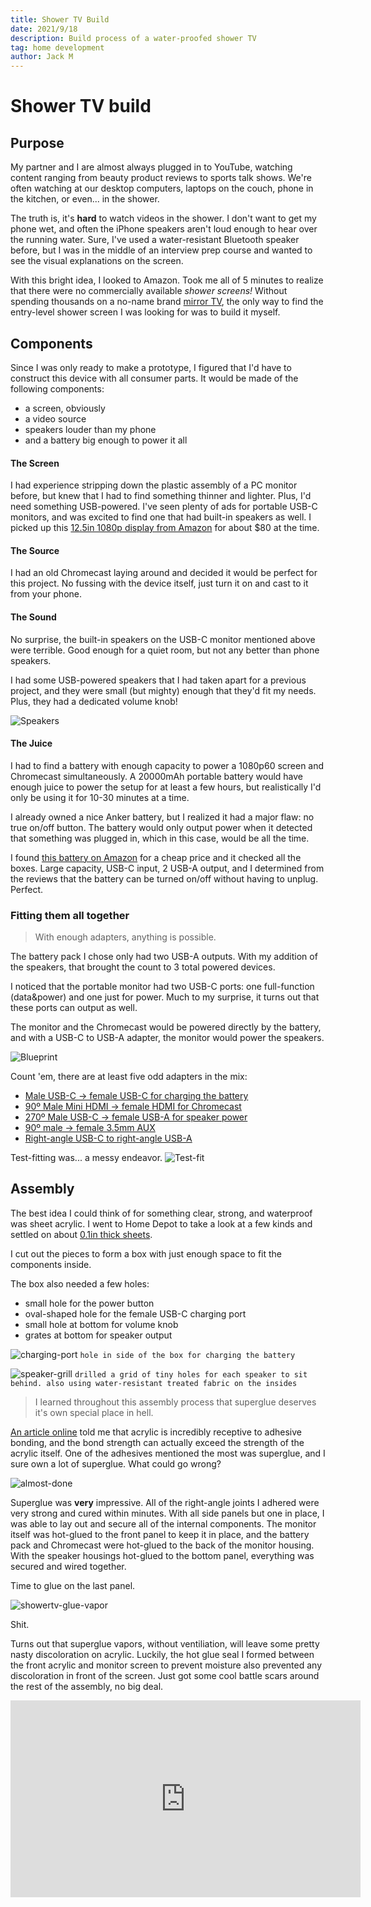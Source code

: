 ```yaml
---
title: Shower TV Build
date: 2021/9/18
description: Build process of a water-proofed shower TV
tag: home development
author: Jack M
---
```


# Shower TV build

## Purpose

My partner and I are almost always plugged in to YouTube, watching content ranging from beauty product reviews to sports talk shows. We're often watching at our desktop computers, laptops on the couch, phone in the kitchen, or even... in the shower. 

The truth is, it's **hard** to watch videos in the shower. I don't want to get my phone wet, and often the iPhone speakers aren't loud enough to hear over the running water. Sure, I've used a water-resistant Bluetooth speaker before, but I was in the middle of an interview prep course and wanted to see the visual explanations on the screen. 

With this bright idea, I looked to Amazon. Took me all of 5 minutes to realize that there were no commercially available _shower screens!_ Without spending thousands on a no-name brand [mirror TV](https://www.amazon.com/Haocrown-Waterproof-Television-Bluetooth-Touchscreen/dp/B08D3NYPFZ/ref=sr_1_13?keywords=shower+tv&qid=1642804348&sr=8-13), the only way to find the entry-level shower screen I was looking for was to build it myself.

## Components

Since I was only ready to make a prototype, I figured that I'd have to construct this device with all consumer parts. It would be made of the following components:

- a screen, obviously
- a video source
- speakers louder than my phone
- and a battery big enough to power it all

#### The Screen

I had experience stripping down the plastic assembly of a PC monitor before, but knew that I had to find something thinner and lighter. Plus, I'd need something USB-powered. 
I've seen plenty of ads for portable USB-C monitors, and was excited to find one that had built-in speakers as well. I picked up this [12.5in 1080p display from Amazon](https://www.amazon.com/gp/product/B08FX18FXM) for about $80 at the time.

#### The Source

I had an old Chromecast laying around and decided it would be perfect for this project. No fussing with the device itself, just turn it on and cast to it from your phone.

#### The Sound

No surprise, the built-in speakers on the USB-C monitor mentioned above were terrible. Good enough for a quiet room, but not any better than phone speakers.

I had some USB-powered speakers that I had taken apart for a previous project, and they were small (but mighty) enough that they'd fit my needs. Plus, they had a dedicated volume knob!

![Speakers](/images/showertv/speakers.jpg)

#### The Juice

I had to find a battery with enough capacity to power a 1080p60 screen and Chromecast simultaneously. A 20000mAh portable battery would have enough juice to power the setup for at least a few hours, but realistically I'd only be using it for 10-30 minutes at a time. 

I already owned a nice Anker battery, but I realized it had a major flaw: no true on/off button. The battery would only output power when it detected that something was plugged in, which in this case, would be all the time. 

I found [this battery on Amazon](https://www.amazon.com/gp/product/B08NPSRS1Y) for a cheap price and it checked all the boxes. Large capacity, USB-C input, 2 USB-A output, and I determined from the reviews that the battery can be turned on/off without having to unplug. Perfect.

### Fitting them all together

> With enough adapters, anything is possible.

The battery pack I chose only had two USB-A outputs. With my addition of the speakers, that brought the count to 3 total powered devices. 

I noticed that the portable monitor had two USB-C ports: one full-function (data&power) and one just for power. Much to my surprise, it turns out that these ports can output as well. 

The monitor and the Chromecast would be powered directly by the battery, and with a USB-C to USB-A adapter, the monitor would power the speakers. 

![Blueprint](/images/showertv/showertv_blueprint.png)

Count 'em, there are at least five odd adapters in the mix:

- [Male USB-C → female USB-C for charging the battery](https://www.amazon.com/gp/product/B07YP4SGZT)
- [90º Male Mini HDMI → female HDMI for Chromecast](https://www.amazon.com/gp/product/B01HQ2H42G)
- [270º Male USB-C → female USB-A for speaker power](https://www.amazon.com/gp/product/B08L4T3QN8)
- [90º male → female 3.5mm AUX](https://www.amazon.com/gp/product/B017PT8XRK)
- [Right-angle USB-C to right-angle USB-A](https://www.amazon.com/gp/product/B07PFHB3R4)

Test-fitting was... a messy endeavor. 
![Test-fit](/images/showertv/showertv_testfit.JPG)

## Assembly

The best idea I could think of for something clear, strong, and waterproof was sheet acrylic. I went to Home Depot to take a look at a few kinds and settled on about [0.1in thick sheets](https://www.homedepot.com/p/OPTIX-18-in-x-24-in-x-0-093-in-Clear-Acrylic-Sheet-Glass-Replacement-MC-05/202038047). 

I cut out the pieces to form a box with just enough space to fit the components inside. 

The box also needed a few holes:

- small hole for the power button
- oval-shaped hole for the female USB-C charging port
- small hole at bottom for volume knob
- grates at bottom for speaker output

![charging-port](/images/showertv/showertv_chargingport.jpg)
`hole in side of the box for charging the battery`

![speaker-grill](/images/showertv/showertv_speakergrill.jpg)
`drilled a grid of tiny holes for each speaker to sit behind. also using water-resistant treated fabric on the insides`

> I learned throughout this assembly process that superglue deserves it's own special place in hell. 

[An article online](https://www.permabond.com/materials_bonded/how-to-bond-acrylic/) told me that acrylic is incredibly receptive to adhesive bonding, and the bond strength can actually exceed the strength of the acrylic itself. One of the adhesives mentioned the most was superglue, and I sure own a lot of superglue. What could go wrong?

![almost-done](/images/showertv/showertv_parts.jpg)

Superglue was **very** impressive. All of the right-angle joints I adhered were very strong and cured within minutes. With all side panels but one in place, I was able to lay out and secure all of the internal components. The monitor itself was hot-glued to the front panel to keep it in place, and the battery pack and Chromecast were hot-glued to the back of the monitor housing. With the speaker housings hot-glued to the bottom panel, everything was secured and wired together. 

Time to glue on the last panel.

![showertv-glue-vapor](/images/showertv/showertv_glue.jpg)

Shit. 

Turns out that superglue vapors, without ventiliation, will leave some pretty nasty discoloration on acrylic. Luckily, the hot glue seal I formed between the front acrylic and monitor screen to prevent moisture also prevented any discoloration in front of the screen. Just got some cool battle scars around the rest of the assembly, no big deal. 

<iframe width="560" height="315" src="https://www.youtube.com/embed/PdhCyINa4Ew" title="YouTube video player" frameborder="0" allow="accelerometer; autoplay; clipboard-write; encrypted-media; gyroscope; picture-in-picture" allowfullscreen></iframe>

